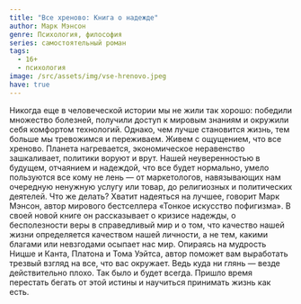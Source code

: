 ```yaml
---
title: "Все хреново: Книга о надежде"
author: Марк Мэнсон
genre: Психология, философия
series: самостоятельный роман
tags:
  - 16+
  - психология
image: /src/assets/img/vse-hrenovo.jpeg
have: true
---
```

Никогда еще в человеческой истории мы не жили так хорошо: победили множество болезней, получили доступ к мировым знаниям и окружили себя комфортом технологий. Однако, чем лучше становится жизнь, тем больше мы тревожимся и переживаем. Живем с ощущением, что все хреново. Планета нагревается, экономическое неравенство зашкаливает, политики воруют и врут. Нашей неуверенностью в будущем, отчаянием и надеждой, что все будет нормально, умело пользуются все кому не лень — от маркетологов, навязывающих нам очередную ненужную услугу или товар, до религиозных и политических деятелей. Что же делать? Хватит надеяться на лучшее, говорит Марк Мэнсон, автор мирового бестселлера «Тонкое искусство пофигизма». В своей новой книге он рассказывает о кризисе надежды, о бесполезности веры в справедливый мир и о том, что качество нашей жизни определяется качеством нашей личности, а не тем, какими благами или невзгодами осыпает нас мир. Опираясь на мудрость Ницше и Канта, Платона и Тома Уэйтса, автор поможет вам выработать трезвый взгляд на все, что вас окружает. Ведь куда ни глянь — везде действительно плохо. Так было и будет всегда. Пришло время перестать бегать от этой истины и научиться принимать жизнь как есть.
